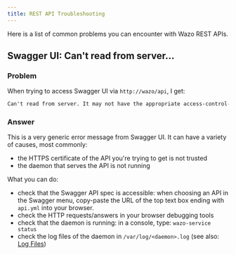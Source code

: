 ```yaml
---
title: REST API Troubleshooting
---
```


Here is a list of common problems you can encounter with Wazo REST APIs.

## Swagger UI: Can't read from server...

### Problem

When trying to access Swagger UI via `http://wazo/api`, I get:

```markdown
Can't read from server. It may not have the appropriate access-control-origin settings.
```

### Answer

This is a very generic error message from Swagger UI. It can have a variety of causes, most
commonly:

- the HTTPS certificate of the API you're trying to get is not trusted
- the daemon that serves the API is not running

What you can do:

- check that the Swagger API spec is accessible: when choosing an API in the Swagger menu,
  copy-paste the URL of the top text box ending with `api.yml` into your browser.
- check the HTTP requests/answers in your browser debugging tools
- check that the daemon is running: in a console, type: `wazo-service status`
- check the log files of the daemon in `/var/log/<daemon>.log` (see also:
  [Log Files](/uc-doc/system/log_files))

